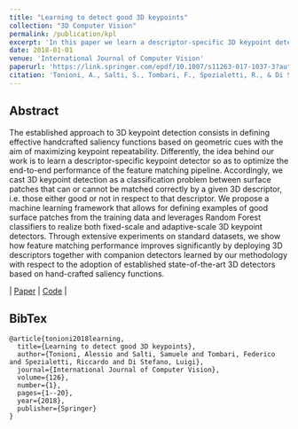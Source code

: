 ```yaml
---
title: "Learning to detect good 3D keypoints"
collection: "3D Computer Vision"
permalink: /publication/kpl
excerpt: 'In this paper we learn a descriptor-specific 3D keypoint detector so as to optimize the end-to-end performance of a feature matching pipeline'
date: 2018-01-01
venue: 'International Journal of Computer Vision'
paperurl: 'https://link.springer.com/epdf/10.1007/s11263-017-1037-3?author_access_token=A6mZlEoOjxZGyCHCohv2S_e4RwlQNchNByi7wbcMAY6YMRbUoetNXq7aaaAeIQvsChPHezwOevTcWH93kQ_Yjjv2XMTn9nAxPBQNdENkj7GMNBAtgtyEM5XnOFDXn4M5rzzUKa_cxrklnPH7XFDXQg%3D%3D'
citation: 'Tonioni, A., Salti, S., Tombari, F., Spezialetti, R., & Di Stefano, L. (2018). Learning to detect good 3D keypoints. International Journal of Computer Vision, 126(1), 1-20.'
---
```

## Abstract
The established approach to 3D keypoint detection consists in defining effective handcrafted saliency functions based on geometric cues with the aim of maximizing keypoint repeatability. Differently, the idea behind our work is to learn a descriptor-specific keypoint detector so as to optimize the end-to-end performance of the feature matching pipeline. Accordingly, we cast 3D keypoint detection as a classification problem between surface patches that can or cannot be matched correctly by a given 3D descriptor, i.e. those either good or not in respect to that descriptor. We propose a machine learning framework that allows for defining examples of good surface patches from the training data and leverages Random Forest classifiers to realize both fixed-scale and adaptive-scale 3D keypoint detectors. Through extensive experiments on standard datasets, we show how feature matching performance improves significantly by deploying 3D descriptors together with companion detectors learned by our methodology with respect to the adoption of established state-of-the-art 3D detectors based on hand-crafted saliency functions.

| [Paper](https://link.springer.com/epdf/10.1007/s11263-017-1037-3?author_access_token=A6mZlEoOjxZGyCHCohv2S_e4RwlQNchNByi7wbcMAY6YMRbUoetNXq7aaaAeIQvsChPHezwOevTcWH93kQ_Yjjv2XMTn9nAxPBQNdENkj7GMNBAtgtyEM5XnOFDXn4M5rzzUKa_cxrklnPH7XFDXQg%3D%3D) | [Code](https://github.com/CVLAB-Unibo/Keypoint-Learning) |

## BibTex
```
@article{tonioni2018learning,
  title={Learning to detect good 3D keypoints},
  author={Tonioni, Alessio and Salti, Samuele and Tombari, Federico and Spezialetti, Riccardo and Di Stefano, Luigi},
  journal={International Journal of Computer Vision},
  volume={126},
  number={1},
  pages={1--20},
  year={2018},
  publisher={Springer}
}
```